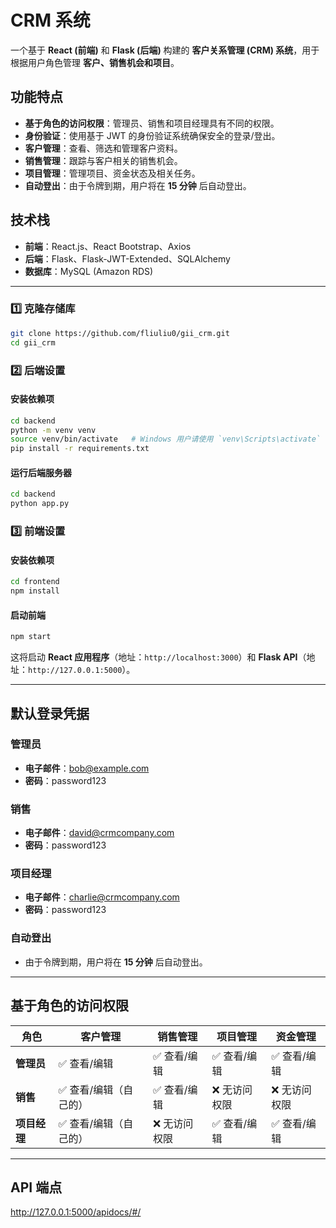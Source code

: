 # CRM 系统

一个基于 **React (前端)** 和 **Flask (后端)** 构建的 **客户关系管理 (CRM) 系统**，用于根据用户角色管理 **客户、销售机会和项目**。

## 功能特点

- **基于角色的访问权限**：管理员、销售和项目经理具有不同的权限。
- **身份验证**：使用基于 JWT 的身份验证系统确保安全的登录/登出。
- **客户管理**：查看、筛选和管理客户资料。
- **销售管理**：跟踪与客户相关的销售机会。
- **项目管理**：管理项目、资金状态及相关任务。
- **自动登出**：由于令牌到期，用户将在 **15 分钟** 后自动登出。

## 技术栈

- **前端**：React.js、React Bootstrap、Axios
- **后端**：Flask、Flask-JWT-Extended、SQLAlchemy
- **数据库**：MySQL (Amazon RDS)

---

### 1️⃣ 克隆存储库

```sh
git clone https://github.com/fliuliu0/gii_crm.git
cd gii_crm
```

### 2️⃣ 后端设置

#### 安装依赖项

```sh
cd backend
python -m venv venv
source venv/bin/activate   # Windows 用户请使用 `venv\Scripts\activate`
pip install -r requirements.txt
```

#### 运行后端服务器

```sh
cd backend
python app.py
```

### 3️⃣ 前端设置

#### 安装依赖项

```sh
cd frontend
npm install
```

#### 启动前端

```sh
npm start
```

这将启动 **React 应用程序**（地址：`http://localhost:3000`）和 **Flask API**（地址：`http://127.0.0.1:5000`）。

---

## 默认登录凭据

### **管理员**

- **电子邮件**：[bob@example.com](mailto:bob@example.com)
- **密码**：password123

### **销售**

- **电子邮件**：[david@crmcompany.com](mailto:david@crmcompany.com)
- **密码**：password123

### **项目经理**

- **电子邮件**：[charlie@crmcompany.com](mailto:charlie@crmcompany.com)
- **密码**：password123

### **自动登出**

- 由于令牌到期，用户将在 **15 分钟** 后自动登出。

---

## 基于角色的访问权限

| 角色                  | 客户管理         | 销售管理       | 项目管理    | 资金管理     |
| ------------------- | ----------------- | ----------- | ----------- | ----------- |
| **管理员**          | ✅ 查看/编辑       | ✅ 查看/编辑 | ✅ 查看/编辑 | ✅ 查看/编辑 |
| **销售**            | ✅ 查看/编辑（自己的） | ✅ 查看/编辑 | ❌ 无访问权限 | ❌ 无访问权限 |
| **项目经理**        | ✅ 查看/编辑（自己的） | ❌ 无访问权限 | ✅ 查看/编辑 | ✅ 查看/编辑 |

---

## API 端点
http://127.0.0.1:5000/apidocs/#/


